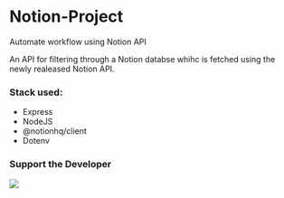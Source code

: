# Notion-Project
Automate workflow using Notion API

An API for filtering through a Notion databse whihc is fetched using the newly realeased Notion API.

### Stack used:
- Express
- NodeJS
- @notionhq/client
- Dotenv

### Support the Developer
<a href="https://www.buymeacoffee.com/geobrodas"><img src="https://img.buymeacoffee.com/button-api/?text=Buy me a coffee&emoji=&slug=geobrodas&button_colour=FF5F5F&font_colour=ffffff&font_family=Cookie&outline_colour=000000&coffee_colour=FFDD00"></a>
